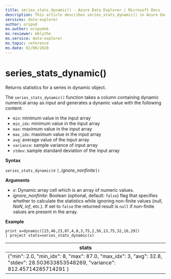 ```yaml
---
title: series_stats_dynamic() - Azure Data Explorer | Microsoft Docs
description: This article describes series_stats_dynamic() in Azure Data Explorer.
services: data-explorer
author: orspod
ms.author: orspodek
ms.reviewer: mblythe
ms.service: data-explorer
ms.topic: reference
ms.date: 02/09/2020
---
```

# series_stats_dynamic()

Returns statistics for a series in dynamic object.  

The `series_stats_dynamic()` function takes a column containing dynamic numerical array as input and generates a dynamic value with the following content:
* `min`: minimum value in the input array
* `min_idx`: minimum value in the input array
* `max`: maximum value in the input array
* `max_idx`: maximum value in the input array
* `avg`: average value of the input array
* `variance`: sample variance of input array
* `stdev`: sample standard deviation of the input array

**Syntax**

`series_stats_dynamic(`*x* `[,`*ignore_nonfinite*`])`

**Arguments**

* *x*: Dynamic array cell which is an array of numeric values. 
* *ignore_nonfinite*: Boolean (optional, default: `false`) flag that specifies whether to calculate the statistics while ignoring non-finite values (*null*, *NaN*, *inf*, etc.). If set to `false` the returned result is `null` if non-finite values are present in the array.


**Example**

```kusto
print x=dynamic([23,46,23,87,4,8,3,75,2,56,13,75,32,16,29]) 
| project stats=series_stats_dynamic(x)

```


|stats
|---|
|{"min": 2.0, "min_idx": 8, "max": 87.0, "max_idx": 3, "avg": 32.8, "stdev": 28.503633853548269, "variance": 812.45714285714291 }